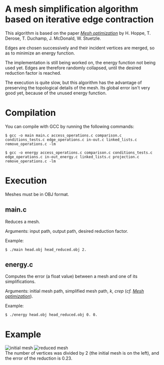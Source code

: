 # A mesh simplification algorithm based on iterative edge contraction
This algorithm is based on the paper [_Mesh optimization_](https://doi.org/10.1145/166117.166119) by H. Hoppe, T. Derose, T. Duchamp, J. McDonald, W. Stuetzle.

Edges are chosen successively and their incident vertices are merged, so as to minimize an energy function.

The implementation is still being worked on, the energy function not being used yet. Edges are therefore randomly collapsed, until the desired reduction factor is reached.

The execution is quite slow, but this algorithm has the advantage of preserving the topological details of the mesh. Its global error isn't very good yet, because of the unused energy function.

 # Compilation
 You can compile with GCC by running the following commands:
```
$ gcc -o main main.c access_operations.c comparison.c conditions_tests.c edge_operations.c in-out.c linked_lists.c remove_operations.c -lm
```

```
$ gcc -o energy access_operations.c comparison.c conditions_tests.c edge_operations.c in-out_energy.c linked_lists.c projection.c remove_operations.c -lm
```

# Execution
Meshes must be in OBJ format.

## main.c
Reduces a mesh.

Arguments: input path, output path, desired reduction factor.

Example:
```
$ ./main head.obj head_reduced.obj 2.
```

## energy.c
Computes the error (a float value) between a mesh and one of its simplifications.

Arguments: initial mesh path, simplified mesh path, _k_, _crep_ (_cf. [Mesh optimization](https://doi.org/10.1145/166117.166119)_).

Example:
```
$ ./energy head.obj head_reduced.obj 0. 0.
```

# Example
![initial mesh](https://i.imgur.com/c4XOg8p.png) ![reduced mesh](https://i.imgur.com/z7ff6Wx.png) \
The number of vertices was divided by 2 (the initial mesh is on the left), and the error of the reduction is 0.23.
